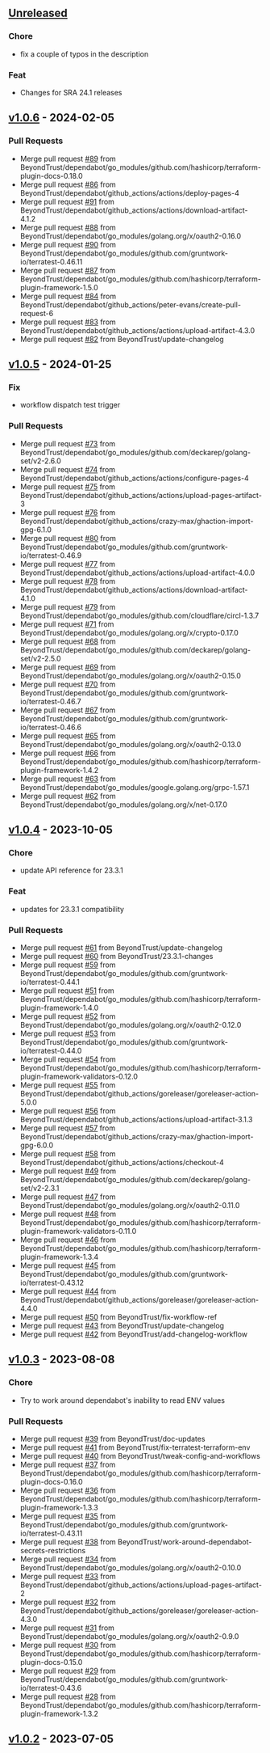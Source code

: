 <a name="unreleased"></a>
## [Unreleased]

### Chore
- fix a couple of typos in the description

### Feat
- Changes for SRA 24.1 releases


<a name="v1.0.6"></a>
## [v1.0.6] - 2024-02-05
### Pull Requests
- Merge pull request [#89](https://github.com/beyondtrust/terraform-provider-sra/issues/89) from BeyondTrust/dependabot/go_modules/github.com/hashicorp/terraform-plugin-docs-0.18.0
- Merge pull request [#86](https://github.com/beyondtrust/terraform-provider-sra/issues/86) from BeyondTrust/dependabot/github_actions/actions/deploy-pages-4
- Merge pull request [#91](https://github.com/beyondtrust/terraform-provider-sra/issues/91) from BeyondTrust/dependabot/github_actions/actions/download-artifact-4.1.2
- Merge pull request [#88](https://github.com/beyondtrust/terraform-provider-sra/issues/88) from BeyondTrust/dependabot/go_modules/golang.org/x/oauth2-0.16.0
- Merge pull request [#90](https://github.com/beyondtrust/terraform-provider-sra/issues/90) from BeyondTrust/dependabot/go_modules/github.com/gruntwork-io/terratest-0.46.11
- Merge pull request [#87](https://github.com/beyondtrust/terraform-provider-sra/issues/87) from BeyondTrust/dependabot/go_modules/github.com/hashicorp/terraform-plugin-framework-1.5.0
- Merge pull request [#84](https://github.com/beyondtrust/terraform-provider-sra/issues/84) from BeyondTrust/dependabot/github_actions/peter-evans/create-pull-request-6
- Merge pull request [#83](https://github.com/beyondtrust/terraform-provider-sra/issues/83) from BeyondTrust/dependabot/github_actions/actions/upload-artifact-4.3.0
- Merge pull request [#82](https://github.com/beyondtrust/terraform-provider-sra/issues/82) from BeyondTrust/update-changelog


<a name="v1.0.5"></a>
## [v1.0.5] - 2024-01-25
### Fix
- workflow dispatch test trigger

### Pull Requests
- Merge pull request [#73](https://github.com/beyondtrust/terraform-provider-sra/issues/73) from BeyondTrust/dependabot/go_modules/github.com/deckarep/golang-set/v2-2.6.0
- Merge pull request [#74](https://github.com/beyondtrust/terraform-provider-sra/issues/74) from BeyondTrust/dependabot/github_actions/actions/configure-pages-4
- Merge pull request [#75](https://github.com/beyondtrust/terraform-provider-sra/issues/75) from BeyondTrust/dependabot/github_actions/actions/upload-pages-artifact-3
- Merge pull request [#76](https://github.com/beyondtrust/terraform-provider-sra/issues/76) from BeyondTrust/dependabot/github_actions/crazy-max/ghaction-import-gpg-6.1.0
- Merge pull request [#80](https://github.com/beyondtrust/terraform-provider-sra/issues/80) from BeyondTrust/dependabot/go_modules/github.com/gruntwork-io/terratest-0.46.9
- Merge pull request [#77](https://github.com/beyondtrust/terraform-provider-sra/issues/77) from BeyondTrust/dependabot/github_actions/actions/upload-artifact-4.0.0
- Merge pull request [#78](https://github.com/beyondtrust/terraform-provider-sra/issues/78) from BeyondTrust/dependabot/github_actions/actions/download-artifact-4.1.0
- Merge pull request [#79](https://github.com/beyondtrust/terraform-provider-sra/issues/79) from BeyondTrust/dependabot/go_modules/github.com/cloudflare/circl-1.3.7
- Merge pull request [#71](https://github.com/beyondtrust/terraform-provider-sra/issues/71) from BeyondTrust/dependabot/go_modules/golang.org/x/crypto-0.17.0
- Merge pull request [#68](https://github.com/beyondtrust/terraform-provider-sra/issues/68) from BeyondTrust/dependabot/go_modules/github.com/deckarep/golang-set/v2-2.5.0
- Merge pull request [#69](https://github.com/beyondtrust/terraform-provider-sra/issues/69) from BeyondTrust/dependabot/go_modules/golang.org/x/oauth2-0.15.0
- Merge pull request [#70](https://github.com/beyondtrust/terraform-provider-sra/issues/70) from BeyondTrust/dependabot/go_modules/github.com/gruntwork-io/terratest-0.46.7
- Merge pull request [#67](https://github.com/beyondtrust/terraform-provider-sra/issues/67) from BeyondTrust/dependabot/go_modules/github.com/gruntwork-io/terratest-0.46.6
- Merge pull request [#65](https://github.com/beyondtrust/terraform-provider-sra/issues/65) from BeyondTrust/dependabot/go_modules/golang.org/x/oauth2-0.13.0
- Merge pull request [#66](https://github.com/beyondtrust/terraform-provider-sra/issues/66) from BeyondTrust/dependabot/go_modules/github.com/hashicorp/terraform-plugin-framework-1.4.2
- Merge pull request [#63](https://github.com/beyondtrust/terraform-provider-sra/issues/63) from BeyondTrust/dependabot/go_modules/google.golang.org/grpc-1.57.1
- Merge pull request [#62](https://github.com/beyondtrust/terraform-provider-sra/issues/62) from BeyondTrust/dependabot/go_modules/golang.org/x/net-0.17.0


<a name="v1.0.4"></a>
## [v1.0.4] - 2023-10-05
### Chore
- update API reference for 23.3.1

### Feat
- updates for 23.3.1 compatibility

### Pull Requests
- Merge pull request [#61](https://github.com/beyondtrust/terraform-provider-sra/issues/61) from BeyondTrust/update-changelog
- Merge pull request [#60](https://github.com/beyondtrust/terraform-provider-sra/issues/60) from BeyondTrust/23.3.1-changes
- Merge pull request [#59](https://github.com/beyondtrust/terraform-provider-sra/issues/59) from BeyondTrust/dependabot/go_modules/github.com/gruntwork-io/terratest-0.44.1
- Merge pull request [#51](https://github.com/beyondtrust/terraform-provider-sra/issues/51) from BeyondTrust/dependabot/go_modules/github.com/hashicorp/terraform-plugin-framework-1.4.0
- Merge pull request [#52](https://github.com/beyondtrust/terraform-provider-sra/issues/52) from BeyondTrust/dependabot/go_modules/golang.org/x/oauth2-0.12.0
- Merge pull request [#53](https://github.com/beyondtrust/terraform-provider-sra/issues/53) from BeyondTrust/dependabot/go_modules/github.com/gruntwork-io/terratest-0.44.0
- Merge pull request [#54](https://github.com/beyondtrust/terraform-provider-sra/issues/54) from BeyondTrust/dependabot/go_modules/github.com/hashicorp/terraform-plugin-framework-validators-0.12.0
- Merge pull request [#55](https://github.com/beyondtrust/terraform-provider-sra/issues/55) from BeyondTrust/dependabot/github_actions/goreleaser/goreleaser-action-5.0.0
- Merge pull request [#56](https://github.com/beyondtrust/terraform-provider-sra/issues/56) from BeyondTrust/dependabot/github_actions/actions/upload-artifact-3.1.3
- Merge pull request [#57](https://github.com/beyondtrust/terraform-provider-sra/issues/57) from BeyondTrust/dependabot/github_actions/crazy-max/ghaction-import-gpg-6.0.0
- Merge pull request [#58](https://github.com/beyondtrust/terraform-provider-sra/issues/58) from BeyondTrust/dependabot/github_actions/actions/checkout-4
- Merge pull request [#49](https://github.com/beyondtrust/terraform-provider-sra/issues/49) from BeyondTrust/dependabot/go_modules/github.com/deckarep/golang-set/v2-2.3.1
- Merge pull request [#47](https://github.com/beyondtrust/terraform-provider-sra/issues/47) from BeyondTrust/dependabot/go_modules/golang.org/x/oauth2-0.11.0
- Merge pull request [#48](https://github.com/beyondtrust/terraform-provider-sra/issues/48) from BeyondTrust/dependabot/go_modules/github.com/hashicorp/terraform-plugin-framework-validators-0.11.0
- Merge pull request [#46](https://github.com/beyondtrust/terraform-provider-sra/issues/46) from BeyondTrust/dependabot/go_modules/github.com/hashicorp/terraform-plugin-framework-1.3.4
- Merge pull request [#45](https://github.com/beyondtrust/terraform-provider-sra/issues/45) from BeyondTrust/dependabot/go_modules/github.com/gruntwork-io/terratest-0.43.12
- Merge pull request [#44](https://github.com/beyondtrust/terraform-provider-sra/issues/44) from BeyondTrust/dependabot/github_actions/goreleaser/goreleaser-action-4.4.0
- Merge pull request [#50](https://github.com/beyondtrust/terraform-provider-sra/issues/50) from BeyondTrust/fix-workflow-ref
- Merge pull request [#43](https://github.com/beyondtrust/terraform-provider-sra/issues/43) from BeyondTrust/update-changelog
- Merge pull request [#42](https://github.com/beyondtrust/terraform-provider-sra/issues/42) from BeyondTrust/add-changelog-workflow


<a name="v1.0.3"></a>
## [v1.0.3] - 2023-08-08
### Chore
- Try to work around dependabot's inability to read ENV values

### Pull Requests
- Merge pull request [#39](https://github.com/beyondtrust/terraform-provider-sra/issues/39) from BeyondTrust/doc-updates
- Merge pull request [#41](https://github.com/beyondtrust/terraform-provider-sra/issues/41) from BeyondTrust/fix-terratest-terraform-env
- Merge pull request [#40](https://github.com/beyondtrust/terraform-provider-sra/issues/40) from BeyondTrust/tweak-config-and-workflows
- Merge pull request [#37](https://github.com/beyondtrust/terraform-provider-sra/issues/37) from BeyondTrust/dependabot/go_modules/github.com/hashicorp/terraform-plugin-docs-0.16.0
- Merge pull request [#36](https://github.com/beyondtrust/terraform-provider-sra/issues/36) from BeyondTrust/dependabot/go_modules/github.com/hashicorp/terraform-plugin-framework-1.3.3
- Merge pull request [#35](https://github.com/beyondtrust/terraform-provider-sra/issues/35) from BeyondTrust/dependabot/go_modules/github.com/gruntwork-io/terratest-0.43.11
- Merge pull request [#38](https://github.com/beyondtrust/terraform-provider-sra/issues/38) from BeyondTrust/work-around-dependabot-secrets-restrictions
- Merge pull request [#34](https://github.com/beyondtrust/terraform-provider-sra/issues/34) from BeyondTrust/dependabot/go_modules/golang.org/x/oauth2-0.10.0
- Merge pull request [#33](https://github.com/beyondtrust/terraform-provider-sra/issues/33) from BeyondTrust/dependabot/github_actions/actions/upload-pages-artifact-2
- Merge pull request [#32](https://github.com/beyondtrust/terraform-provider-sra/issues/32) from BeyondTrust/dependabot/github_actions/goreleaser/goreleaser-action-4.3.0
- Merge pull request [#31](https://github.com/beyondtrust/terraform-provider-sra/issues/31) from BeyondTrust/dependabot/go_modules/golang.org/x/oauth2-0.9.0
- Merge pull request [#30](https://github.com/beyondtrust/terraform-provider-sra/issues/30) from BeyondTrust/dependabot/go_modules/github.com/hashicorp/terraform-plugin-docs-0.15.0
- Merge pull request [#29](https://github.com/beyondtrust/terraform-provider-sra/issues/29) from BeyondTrust/dependabot/go_modules/github.com/gruntwork-io/terratest-0.43.6
- Merge pull request [#28](https://github.com/beyondtrust/terraform-provider-sra/issues/28) from BeyondTrust/dependabot/go_modules/github.com/hashicorp/terraform-plugin-framework-1.3.2


<a name="v1.0.2"></a>
## [v1.0.2] - 2023-07-05

[Unreleased]: https://github.com/beyondtrust/terraform-provider-sra/compare/v1.0.6...HEAD
[v1.0.6]: https://github.com/beyondtrust/terraform-provider-sra/compare/v1.0.5...v1.0.6
[v1.0.5]: https://github.com/beyondtrust/terraform-provider-sra/compare/v1.0.4...v1.0.5
[v1.0.4]: https://github.com/beyondtrust/terraform-provider-sra/compare/v1.0.3...v1.0.4
[v1.0.3]: https://github.com/beyondtrust/terraform-provider-sra/compare/v1.0.2...v1.0.3
[v1.0.2]: https://github.com/beyondtrust/terraform-provider-sra/compare/v1.0.1...v1.0.2
